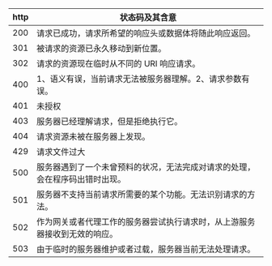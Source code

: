http| 状态码及其含意
--|--
200| 请求已成功，请求所希望的响应头或数据体将随此响应返回。
301| 被请求的资源已永久移动到新位置。
302 |请求的资源现在临时从不同的 URI 响应请求。
400 |1、语义有误，当前请求无法被服务器理解。2、请求参数有误。
401 |未授权
403 |服务器已经理解请求，但是拒绝执行它。
404 |请求资源未被在服务器上发现。
429|请求文件过大
500 |服务器遇到了一个未曾预料的状况，无法完成对请求的处理，会在程序码出错时出现。
501 |服务器不支持当前请求所需要的某个功能。无法识别请求的方法。
502 |作为网关或者代理工作的服务器尝试执行请求时，从上游服务器接收到无效的响应。
503 |由于临时的服务器维护或者过载，服务器当前无法处理请求。

